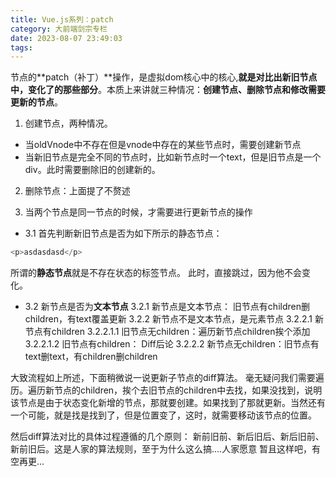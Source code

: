 ```yaml
---
title: Vue.js系列：patch
category: 大前端剑宗专栏
date: 2023-08-07 23:49:03
tags:
---
```


节点的**patch（补丁）**操作，是虚拟dom核心中的核心,**就是对比出新旧节点中，变化了的那些部分**。本质上来讲就三种情况：**创建节点、删除节点和修改需要更新的节点**。
1. 创建节点，两种情况。
- 当oldVnode中不存在但是vnode中存在的某些节点时，需要创建新节点
- 当新旧节点是完全不同的节点时，比如新节点时一个text，但是旧节点是一个div。此时需要删除旧的创建新的。

2. 删除节点：上面提了不赘述

3. 当两个节点是同一节点的时候，才需要进行更新节点的操作
- 3.1 首先判断新旧节点是否为如下所示的静态节点：
```javascript
<p>asdasdasd</p>
```
所谓的**静态节点**就是不存在状态的标签节点。
此时，直接跳过，因为他不会变化。

- 3.2 新节点是否为**文本节点**
3.2.1 新节点是文本节点： 旧节点有children删children，有text覆盖更新
3.2.2 新节点不是文本节点，是元素节点
3.2.2.1 新节点有children
3.2.2.1.1 旧节点无children：遍历新节点children挨个添加
3.2.2.1.2 旧节点有children： Diff后论
3.2.2.2 新节点无children：旧节点有text删text，有children删children

大致流程如上所述，下面稍微说一说更新子节点的diff算法。
毫无疑问我们需要遍历。遍历新节点的children，挨个去旧节点的children中去找，如果没找到，说明该节点是由于状态变化新增的节点，那就要创建。如果找到了那就更新。当然还有一个可能，就是找是找到了，但是位置变了，这时，就需要移动该节点的位置。

然后diff算法对比的具体过程遵循的几个原则：
新前旧前、新后旧后、新后旧前、新前旧后。这是人家的算法规则，至于为什么这么搞....人家愿意
暂且这样吧，有空再更...